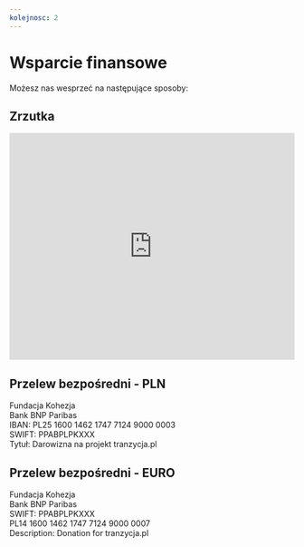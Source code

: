 ```yaml
---
kolejnosc: 2  
---
```

# Wsparcie finansowe

Możesz nas wesprzeć na następujące sposoby:

## Zrzutka

<div style="position: relative; width: 100%; height: 400px; overflow: hidden;"><iframe style="position: absolute; top:0; left: 0; bottom: 0; right: 0; width: 100%; height: 100%;" src="https://zrzutka.pl/xa4dbg/widget/23" frameborder="0" scrolling="no"></iframe></div>

## Przelew bezpośredni - PLN
Fundacja Kohezja  
Bank BNP Paribas  
IBAN: PL25 1600 1462 1747 7124 9000 0003  
SWIFT: PPABPLPKXXX  
Tytuł: Darowizna na projekt tranzycja.pl 

## Przelew bezpośredni - EURO
Fundacja Kohezja  
Bank BNP Paribas  
SWIFT: PPABPLPKXXX  
PL14 1600 1462 1747 7124 9000 0007  
Description: Donation for tranzycja.pl
